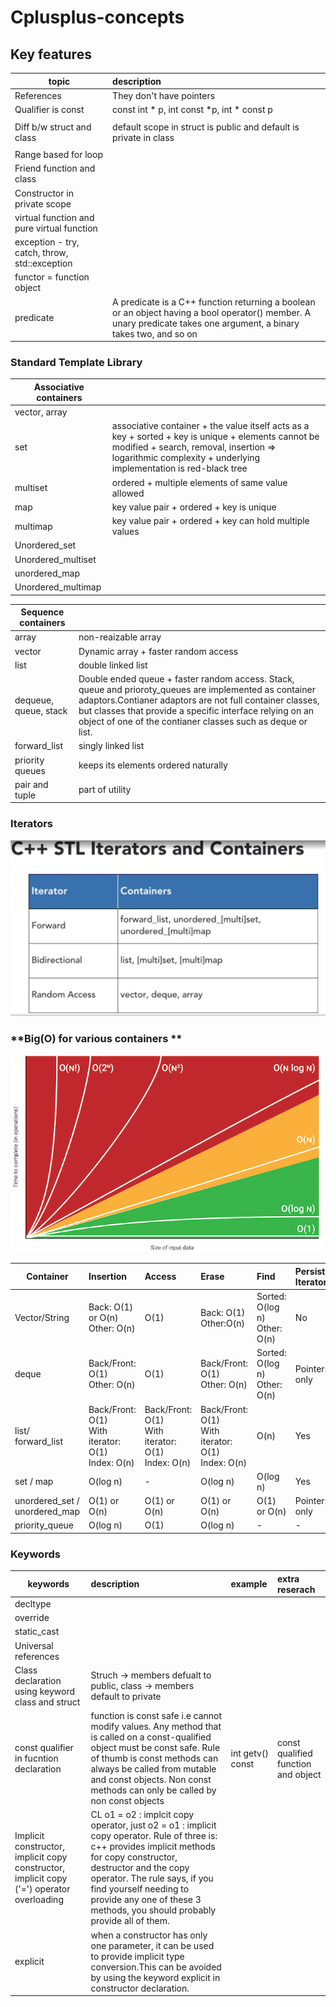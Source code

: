 # Cplusplus-concepts

## Key features
| **topic** | **description** |
|-------|:--------------------
| References | They don't have pointers |
| Qualifier is const | const int * p, int const *p, int * const p
||
| Diff b/w struct and class| default scope in struct is public and default is private in class
||
| Range based for loop |
| Friend function and class |
| Constructor in private scope|
| virtual function and pure virtual function|
| exception - try, catch, throw, std::exception |
| functor = function object |
| predicate| A predicate is a C++ function returning a boolean or an object having a bool operator() member. A unary predicate takes one argument, a binary takes two, and so on|

### Standard Template Library

|**Associative containers**||
|------|:-----------------
| vector, array|
|set   | associative container + the value itself acts as a key  + sorted + key is unique + elements cannot be modified + search, removal, insertion => logarithmic complexity + underlying implementation is red-black tree
|multiset| ordered + multiple elements of same value allowed
|map| key value pair + ordered + key is unique
|multimap| key value pair + ordered + key can hold multiple values
|Unordered_set|
|Unordered_multiset|
|unordered_map|
|Unordered_multimap|



| **Sequence containers**||
|---------|:---------------
|array | non-reaizable array
|vector| Dynamic array + faster random access
|list| double linked list
|dequeue, queue, stack| Double ended queue + faster random access. Stack, queue and prioroty_queues are implemented as container adaptors.Contianer adaptors are not full container classes, but classes that provide a specific interface relying on an object of one of the contianer classes such as deque or list.
|forward_list| singly linked list|
|priority queues| keeps its elements ordered naturally
|pair and tuple| part of utility



### **Iterators**
 ![](iterators.jpg)


 
 ### **Big(O) for various containers **

 ![](graph.png)

 | **Container**|**Insertion**|**Access**|**Erase**|**Find**|**Persistant Iterators**
 |----------------------|:----------------------|:----------------------|:----------------------|:----------------------|:----------------------
 |Vector/String| Back: O(1) or O(n) <br> Other: O(n)|O(1)|Back: O(1) <br> Other:O(n)| Sorted: O(log n) <br> Other: O(n) | No
 |deque| Back/Front: O(1) <br> Other: O(n)|O(1)|Back/Front: O(1) <br> Other: O(n)|Sorted: O(log n) <br> Other: O(n) | Pointers only
 | list/ forward_list| Back/Front: O(1) <br> With iterator: O(1) <br> Index: O(n)|Back/Front: O(1) <br> With iterator: O(1) <br> Index: O(n)| Back/Front: O(1) <br> With iterator: O(1) <br> Index: O(n)| O(n) | Yes
 |set / map| O(log n)|-| O(log n)|O(log n)|Yes
 |unordered_set / unordered_map|O(1) or O(n)|O(1) or O(n)|O(1) or O(n)|O(1) or O(n)| Pointers only
 |priority_queue|O(log n)|O(1)|O(log n)|-|-

 ### Keywords
 |**keywords**|**description**|**example**|**extra reserach**|
 |----------------------|:----------------------|:----------------------|:-----------
 |decltype|
 |override|
 |static_cast|
 |Universal references|
 |Class declaration using keyword class and struct| Struch -> members defualt to public, class -> members default to private
 |const qualifier in fucntion declaration | function is const safe i.e cannot modify values. Any method that is called on a const-qualified object must be const safe. Rule of thumb is const methods can always be called from mutable and const objects. Non const methods can only be called by non const objects|int getv() const|const qualified function and object|
 |Implicit constructor, implicit copy constructor, implicit copy ('=') operator overloading| CL o1 = o2 : implcit copy operator, just o2 = o1 : implicit copy operator. Rule of three is: c++ provides implicit methods for copy constructor, destructor and the copy operator. The rule says, if you find yourself needing to provide any one of these 3 methods, you should probably provide all of them.
 | explicit | when a constructor has only one parameter, it can be used to provide implicit type conversion.This can be avoided by using the keyword explicit in constructor declaration.






